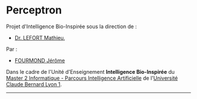 # Perceptron
Projet d'Intelligence Bio-Inspirée sous la direction de :
- [Dr. LEFORT Mathieu](http://liris.cnrs.fr/mathieu.lefort/),

Par : 
- [FOURMOND Jérôme](https://github.com/jfourmond/)

Dans le cadre de l'Unité d'Enseignement **Intelligence Bio-Inspirée** du [Master 2 Informatique - Parcours Intelligence Artificielle](http://master-info.univ-lyon1.fr/IA/) de l'[Université Claude Bernard Lyon 1](http://www.univ-lyon1.fr/).

---